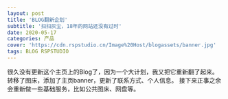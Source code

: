 ```yaml
---
layout: post
title: 'BLOG翻新企划'
subtitle: '扫扫灰尘，18年的网站还没有过时'
date: 2020-05-17
categories: 产品
cover: 'https://cdn.rspstudio.cn/Image%20Host/blogassets/banner.jpg'
tags: BLOG RSPSTUDIO
---
```


很久没有更新这个主页上的Blog了，因为一个大计划，我又把它重新翻了起来。
转移了图床，添加了主页banner，更新了联系方式、个人信息。
接下来正事之余会重新做一些基础服务，比如公共图床、网盘等。